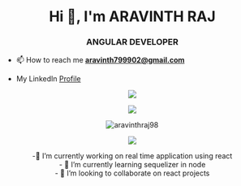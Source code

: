 <h1 align="center">Hi 👋, I'm ARAVINTH RAJ</h1>
<h3 align="center">ANGULAR DEVELOPER</h3>

- 📫 How to reach me **aravinth799902@gmail.com**



- My LinkedIn [Profile](https://www.linkedin.com/in/aravinthraj/)

<!-- [![trophy](https://github-profile-trophy.vercel.app/?username=aravinthraj98&theme=onedark)](https://github.com/ryo-ma/github-profile-trophy) -->
<p align="center"><img src="https://github-profile-trophy.vercel.app/?username=aravinthraj98&theme=onedark"></p>

<p align="center">
  <a href="https://github.com/aravinthraj98">
    <img src="https://github-readme-streak-stats.herokuapp.com/?user=aravinthraj98&theme=dark"/>
  </a>
</p>

<p align="center"><img src="https://github-readme-stats.vercel.app/api?username=aravinthraj98&show_icons=true&include_all_commits=true&theme=radical" alt="aravinthraj98"></p>

<p align="center"><img src="https://github-readme-stats.vercel.app/api/top-langs/?username=aravinthraj98&layout=compact"></p>

<p align="center">
 -🔭 I’m currently working on real time application using react<br/>
  - 🌱 I’m currently learning sequelizer in node<br/>
  - 👯 I’m looking to collaborate on react projects

</p>

<!--
**aravinthraj98/aravinthraj98** is a ✨ _special_ ✨ repository because its `README.md` (this file) appears on your GitHub profile.

Here are some ideas to get you started:

- 🔭 I’m currently working on real time application using react
- 🌱 I’m currently learning sequelizer in node
- 👯 I’m looking to collaborate on react projects
- 🤔 I’m looking for help with redux
- 💬 Ask me about error in react
- 📫 How to reach me: aravinth799902@gmail.com
- ⚡ Fun fact: 
-->
